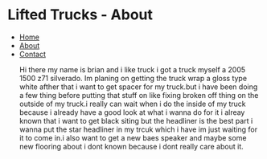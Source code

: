 <html>
<head>
<title>Lifted Trucks</title>
<link rel="stylesheet" href="style.css">
</head>
<body>
<div class="container">
<div class="header">
<h1>Lifted Trucks - About </h1>
</div>
<div class="navbar">
<ul>
<li><a href="index.html">Home</a></li>
<li><a href="about.html">About</a></li>
<li><a href="contact.html">Contact</a></li>
  
  
Hi there my name is brian and i like truck i got a truck myself a 2005 1500 z71 silverado.
  Im planing on getting the truck wrap a gloss type white afther that i want to get spacer for my truck.but i have been doing a few thing before putting that stuff on like fixing broken off thing on the outside of my truck.i really can wait when i do the inside of my truck because i already have a good look at what i wanna do for it i alreay known that i want to get black siting but the headliner  is the best part i wanna put the star headliner in my trcuk which i have im just waiting for it to come in.i also want to get a new baes speaker and maybe some new flooring about i dont known because i dont really care about it.
